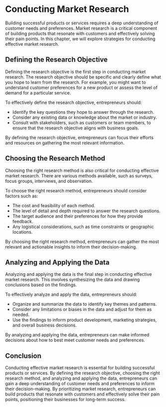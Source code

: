 Conducting Market Research
=========================================================================

Building successful products or services requires a deep understanding of customer needs and preferences. Market research is a critical component of building products that resonate with customers and effectively solving their pain points. In this chapter, we will explore strategies for conducting effective market research.

Defining the Research Objective
-------------------------------

Defining the research objective is the first step in conducting market research. The research objective should be specific and clearly define what you hope to learn from the research. For example, you might want to understand customer preferences for a new product or assess the level of demand for a particular service.

To effectively define the research objective, entrepreneurs should:

* Identify the key questions they hope to answer through the research.
* Consider any existing data or knowledge about the market or industry.
* Consult with stakeholders, such as customers or team members, to ensure that the research objective aligns with business goals.

By defining the research objective, entrepreneurs can focus their efforts and resources on gathering the most relevant information.

Choosing the Research Method
----------------------------

Choosing the right research method is also critical for conducting effective market research. There are various methods available, such as surveys, focus groups, interviews, and observation.

To choose the right research method, entrepreneurs should consider factors such as:

* The cost and feasibility of each method.
* The level of detail and depth required to answer the research questions.
* The target audience and their preferences for how they provide feedback.
* Any logistical considerations, such as time constraints or geographic locations.

By choosing the right research method, entrepreneurs can gather the most relevant and actionable insights to inform their decision-making.

Analyzing and Applying the Data
-------------------------------

Analyzing and applying the data is the final step in conducting effective market research. This involves synthesizing the data and drawing conclusions based on the findings.

To effectively analyze and apply the data, entrepreneurs should:

* Organize and summarize the data to identify key themes and patterns.
* Consider any limitations or biases in the data and adjust for them as needed.
* Use the findings to inform product development, marketing strategies, and overall business decisions.

By analyzing and applying the data, entrepreneurs can make informed decisions about how to best meet customer needs and preferences.

Conclusion
----------

Conducting effective market research is essential for building successful products or services. By defining the research objective, choosing the right research method, and analyzing and applying the data, entrepreneurs can gain a deep understanding of customer needs and preferences to inform their decision-making. By prioritizing market research, entrepreneurs can build products that resonate with customers and effectively solve their pain points, positioning their businesses for long-term success.
